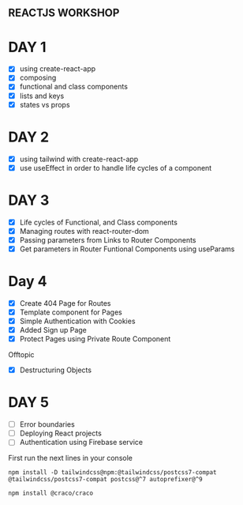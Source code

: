 ## REACTJS WORKSHOP 

# DAY 1 

- [x] using create-react-app
- [x] composing
- [x] functional and class components
- [x] lists and keys
- [x] states vs props

# DAY 2 

- [x] using tailwind with create-react-app
- [x] use useEffect in order to handle life cycles of a component

# DAY 3
- [x] Life cycles of Functional, and Class components
- [x] Managing routes with react-router-dom
- [x] Passing parameters from Links to Router Components
- [x] Get parameters in Router Funtional Components using useParams

# Day 4

- [x] Create 404 Page for Routes
- [x] Template component for Pages
- [x] Simple Authentication with Cookies
- [x] Added Sign up Page
- [x] Protect Pages using Private Route Component

Offtopic 
- [x] Destructuring Objects

# DAY 5
- [ ] Error boundaries
- [ ] Deploying React projects
- [ ] Authentication using Firebase service

First run the next lines in your console
```
npm install -D tailwindcss@npm:@tailwindcss/postcss7-compat @tailwindcss/postcss7-compat postcss@^7 autoprefixer@^9

npm install @craco/craco
```